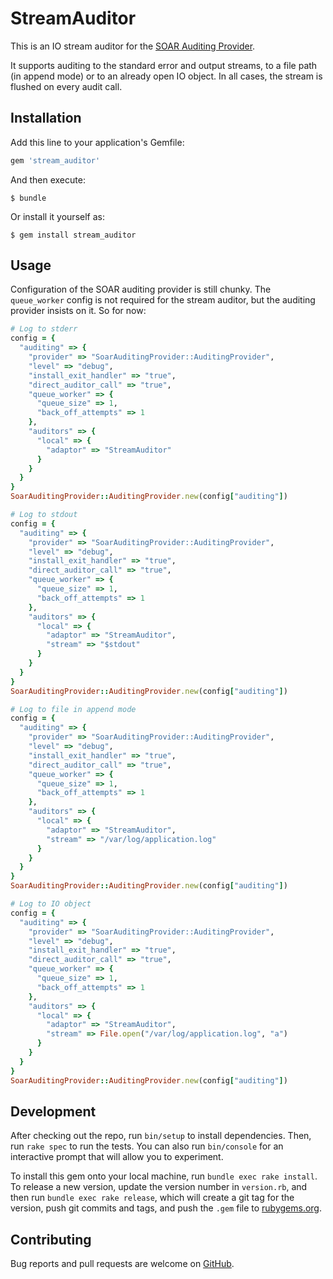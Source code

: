 # StreamAuditor

This is an IO stream auditor for the [SOAR Auditing Provider](https://github.com/hetznerZA/soar_auditing_provider).

It supports auditing to the standard error and output streams, to a file path (in append mode) or to an already open IO object.
In all cases, the stream is flushed on every audit call.

## Installation

Add this line to your application's Gemfile:

```ruby
gem 'stream_auditor'
```

And then execute:

    $ bundle

Or install it yourself as:

    $ gem install stream_auditor

## Usage

Configuration of the SOAR auditing provider is still chunky. The `queue_worker` config is not required for the stream auditor, but
the auditing provider insists on it. So for now:

```ruby
# Log to stderr
config = {
  "auditing" => {
    "provider" => "SoarAuditingProvider::AuditingProvider",
    "level" => "debug",
    "install_exit_handler" => "true",
    "direct_auditor_call" => "true",
    "queue_worker" => {
      "queue_size" => 1,
      "back_off_attempts" => 1
    },
    "auditors" => {
      "local" => {
        "adaptor" => "StreamAuditor"
      }
    }
  }
}
SoarAuditingProvider::AuditingProvider.new(config["auditing"])

# Log to stdout
config = {
  "auditing" => {
    "provider" => "SoarAuditingProvider::AuditingProvider",
    "level" => "debug",
    "install_exit_handler" => "true",
    "direct_auditor_call" => "true",
    "queue_worker" => {
      "queue_size" => 1,
      "back_off_attempts" => 1
    },
    "auditors" => {
      "local" => {
        "adaptor" => "StreamAuditor",
        "stream" => "$stdout"
      }
    }
  }
}
SoarAuditingProvider::AuditingProvider.new(config["auditing"])

# Log to file in append mode
config = {
  "auditing" => {
    "provider" => "SoarAuditingProvider::AuditingProvider",
    "level" => "debug",
    "install_exit_handler" => "true",
    "direct_auditor_call" => "true",
    "queue_worker" => {
      "queue_size" => 1,
      "back_off_attempts" => 1
    },
    "auditors" => {
      "local" => {
        "adaptor" => "StreamAuditor",
        "stream" => "/var/log/application.log"
      }
    }
  }
}
SoarAuditingProvider::AuditingProvider.new(config["auditing"])

# Log to IO object
config = {
  "auditing" => {
    "provider" => "SoarAuditingProvider::AuditingProvider",
    "level" => "debug",
    "install_exit_handler" => "true",
    "direct_auditor_call" => "true",
    "queue_worker" => {
      "queue_size" => 1,
      "back_off_attempts" => 1
    },
    "auditors" => {
      "local" => {
        "adaptor" => "StreamAuditor",
        "stream" => File.open("/var/log/application.log", "a")
      }
    }
  }
}
SoarAuditingProvider::AuditingProvider.new(config["auditing"])
```

## Development

After checking out the repo, run `bin/setup` to install dependencies. Then, run `rake spec` to run the tests. You can also run `bin/console` for an interactive prompt that will allow you to experiment.

To install this gem onto your local machine, run `bundle exec rake install`. To release a new version, update the version number in `version.rb`, and then run `bundle exec rake release`, which will create a git tag for the version, push git commits and tags, and push the `.gem` file to [rubygems.org](https://rubygems.org).

## Contributing

Bug reports and pull requests are welcome on [GitHub](https://github.com/hetznerZA/stream_auditor).

